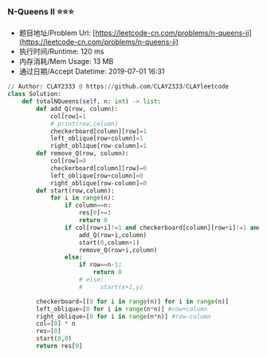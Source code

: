 
### N-Queens II :star::star::star:
- 题目地址/Problem Url: [https://leetcode-cn.com/problems/n-queens-ii](https://leetcode-cn.com/problems/n-queens-ii)
- 执行时间/Runtime: 120 ms 
- 内存消耗/Mem Usage: 13 MB
- 通过日期/Accept Datetime: 2019-07-01 16:31
```python
// Author: CLAY2333 @ https://github.com/CLAY2333/CLAYleetcode
class Solution:
    def totalNQueens(self, n: int) -> list:
        def add_Q(row, column):
            col[row]=1
            # print(row,column)
            checkerboard[column][row]=1
            left_oblique[row+column]=1
            right_oblique[row-column]=1
        def remove_Q(row, column):
            col[row]=0
            checkerboard[column][row]=0
            left_oblique[row+column]=0
            right_oblique[row-column]=0
        def start(row,column):
            for i in range(n):
                if column==n:
                    res[0]+=1
                    return 0
                if col[row+i]!=1 and checkerboard[column][row+i]!=1 and left_oblique[row+i+column]!=1 and right_oblique[row+i-column]!=1:
                    add_Q(row+i,column)
                    start(0,column+1)
                    remove_Q(row+i,column)
                else:
                    if row==n-1:
                        return 0
                    # else:
                    #     start(x+1,y)

        checkerboard=[[0 for i in range(n)] for i in range(n)]
        left_oblique=[0 for i in range(n*n)] #row+column
        right_oblique=[0 for i in range(n*n)] #row-column
        col=[0] * n
        res=[0]
        start(0,0)
        return res[0]

```
